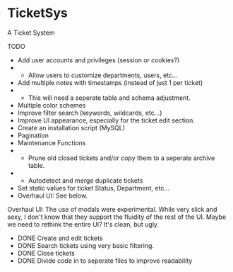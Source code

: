 # TicketSys
A Ticket System

TODO

- Add user accounts and privileges (session or cookies?)
- - Allow users to customize departments, users, etc...
- Add multiple notes with timestamps (instead of just 1 per ticket)
- - This will need a seperate table and schema adjustment.
- Multiple color schemes
- Improve filter search (keywords, wildcards, etc...)
- Improve UI appearance, especially for the ticket edit section.
- Create an installation script (MySQL)
- Pagination
- Maintenance Functions
- - Prune old closed tickets and/or copy them to a seperate archive table.
- - Autodetect and merge duplicate tickets
- Set static values for ticket Status, Department, etc... 
- Overhaul UI: See below.

Overhaul UI:
The use of modals were experimental. While very slick and sexy, I don't know that they support the fluidity of the rest of the UI. Maybe we need to rethink the entire UI? It's clean, but ugly.

- DONE Create and edit tickets
- DONE Search tickets using very basic filtering.
- DONE Close tickets
- DONE Divide code in to seperate files to improve readability
